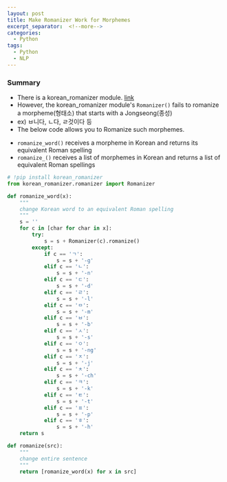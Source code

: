 ```yaml
---
layout: post
title: Make Romanizer Work for Morphemes
excerpt_separator:  <!--more-->
categories:
  - Python
tags:
  - Python
  - NLP
---
```


### Summary
- There is a korean_romanizer module.  [link](https://github.com/osori/korean-romanizer)
- However, the korean_romanizer module's `Romanizer()` fails to romanize a morpheme(형태소) that starts with a Jongseong(종성) 
- ex) ㅂ니다, ㄴ다, ㄹ것이다 등
- The below code allows you to Romanize such morphemes.
<!--more-->
- `romanize_word()` receives a morpheme in Korean and returns its equivalent Roman spelling
- `romanize_()` receives a list of morphemes in Korean and returns a list of equivalent Roman spellings

```python
# !pip install korean_romanizer
from korean_romanizer.romanizer import Romanizer

def romanize_word(x):
    """
    change Korean word to an equivalent Roman spelling
    """
    s = ''
    for c in [char for char in x]:
        try:
            s = s + Romanizer(c).romanize()
        except:
            if c == 'ㄱ':
                s = s + '-g'
            elif c == 'ㄴ':
                s = s + '-n'
            elif c == 'ㄷ':
                s = s + '-d'
            elif c == 'ㄹ':
                s = s + '-l'
            elif c == 'ㅁ':
                s = s + '-m'
            elif c == 'ㅂ':
                s = s + '-b'
            elif c == 'ㅅ':
                s = s + '-s'
            elif c == 'ㅇ':
                s = s + '-ng'
            elif c == 'ㅈ':
                s = s + '-j'
            elif c == 'ㅊ':
                s = s + '-ch'
            elif c == 'ㅋ':
                s = s + '-k'
            elif c == 'ㅌ':
                s = s + '-t'
            elif c == 'ㅍ':
                s = s + '-p'
            elif c == 'ㅎ':
                s = s + '-h'
    return s

def romanize(src):
    """
    change entire sentence
    """
    return [romanize_word(x) for x in src]
```
